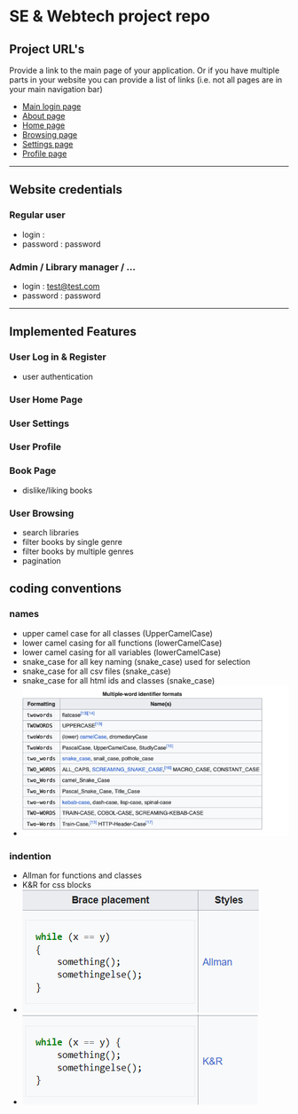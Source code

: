 # SE & Webtech project repo

## Project URL's
Provide a link to the main page of your application. Or if you have multiple parts in your website you can provide a list of links (i.e. not all pages are in your main navigation bar)
* [Main login page](https://a22web12.studev.groept.be/public/welcome)
* [About page](https://a22web12.studev.groept.be/public/about)
* [Home page](https://a22web12.studev.groept.be/public/home)
* [Browsing page](https://a22web12.studev.groept.be/public/browsing)
* [Settings page](https://a22web12.studev.groept.be/public/settings)
* [Profile page](https://a22web12.studev.groept.be/public/profile)

---

## Website credentials
### Regular user
- login : 
- password : password
### Admin / Library manager / ...
- login : test@test.com
- password : password

---

## Implemented Features

### User Log in & Register ###
* user authentication
### User Home Page ###
### User Settings ###
### User Profile ###
### Book Page ###
* dislike/liking books
### User Browsing ###
* search libraries
* filter books by single genre
* filter books by multiple genres
* pagination

## coding conventions
### names
* upper camel case for all classes (UpperCamelCase)
* lower camel casing for all functions (lowerCamelCase)
* lower camel casing for all variables (lowerCamelCase)
* snake_case for all key naming (snake_case) used for selection
* snake_case for all csv files (snake_case)
* snake_case for all html ids and classes (snake_case)
* ![img.png](img.png)
### indention
* Allman for functions and classes
* K&R for css blocks
* ![img_1.png](img_1.png)
* ![img_2.png](img_2.png)



